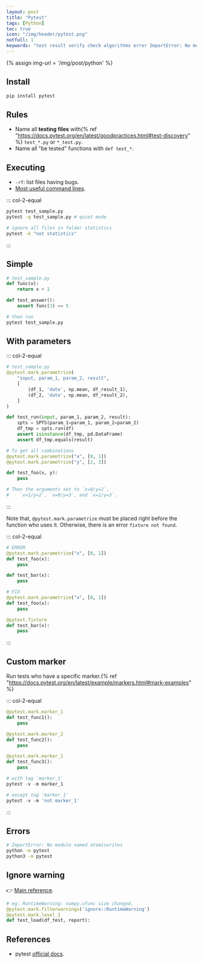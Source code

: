 ```yaml
---
layout: post
title: "Pytest"
tags: [Python]
toc: true
icon: "/img/header/pytest.png"
notfull: 1
keywords: "test result verify check algorithms error ImportError: No module named atomicwrites fixture not found"
---
```


{% assign img-url = '/img/post/python' %}

## Install

~~~ bash
pip install pytest
~~~

## Rules

- Name all **testing files** with{% ref "https://docs.pytest.org/en/latest/goodpractices.html#test-discovery" %} `test_*.py` or `*_test.py`.
- Name all "be tested" functions with `def test_*`.

## Executing

- `-rf`: list files having bugs.
- [Most useful command lines](https://docs.pytest.org/en/reorganize-docs/new-docs/user/commandlineuseful.html).

::: col-2-equal
~~~ bash
pytest test_sample.py
pytest -q test_sample.py # quiet mode
~~~

``` bash
# ignore all files in folder statistics
pytest -k "not statistics"
```
:::

## Simple

~~~ python
# test_sample.py
def func(x):
    return x + 1

def test_answer():
    assert func(3) == 5
~~~

``` bash
# then run
pytest test_sample.py
```

## With parameters

::: col-2-equal
~~~ python
# test_sample.py
@pytest.mark.parametrize(
    "input, param_1, param_2, result",
    [
        (df_1, 'date', np.mean, df_result_1),
        (df_2, 'date', np.mean, df_result_2),
    ]
)

def test_run(input, param_1, param_2, result):
    spts = SPTS(param_1=param_1, param_2=param_2)
    df_tmp = spts.run(df)
    assert isinstance(df_tmp, pd.DataFrame)
    assert df_tmp.equals(result)
~~~

~~~ python
# To get all combinations
@pytest.mark.parametrize("x", [0, 1])
@pytest.mark.parametrize("y", [2, 3])

def test_foo(x, y):
    pass

# Then the arguments set to `x=0/y=2`,
#    `x=1/y=2`, `x=0/y=3`, and `x=1/y=3`.
~~~
:::

Note that, `@pytest.mark.parametrize` must be placed right before the function who uses it. Otherwise, there is an error `fixture not found`.

::: col-2-equal
~~~ python
# ERROR
@pytest.mark.parametrize("x", [0, 1])
def test_foo(x):
    pass

def test_bar(x):
    pass
~~~

~~~ python
# FIX
@pytest.mark.parametrize("x", [0, 1])
def test_foo(x):
    pass

@pytest.fixture
def test_bar(x):
    pass
~~~
:::

## Custom marker

Run tests who have a specific marker.{% ref "https://docs.pytest.org/en/latest/example/markers.html#mark-examples" %}

::: col-2-equal
``` python
@pytest.mark.marker_1
def test_func1():
    pass

@pytest.mark.marker_2
def test_func2():
    pass

@pytest.mark.marker_1
def test_func3():
    pass
```

``` python
# with tag 'marker_1'
pytest -v -m marker_1

# except tag 'marker_1'
pytest -v -m 'not marker_1'
```
:::


## Errors

~~~ bash
# ImportError: No module named atomicwrites
python -m pytest
python3 -m pytest
~~~

## Ignore warning

👉 [Main reference](https://docs.pytest.org/en/latest/warnings.html).

``` python
# eg: RuntimeWarning: numpy.ufunc size changed,
@pytest.mark.filterwarnings('ignore::RuntimeWarning')
@pytest.mark.level_1
def test_load(df_test, report):
```

## References

- pytest [official docs](https://docs.pytest.org/en/latest/contents.html).